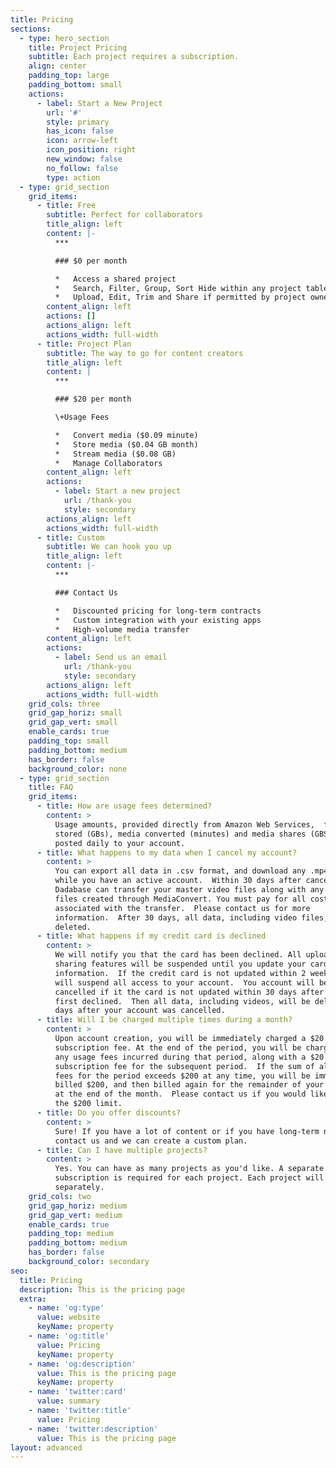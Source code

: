 ```yaml
---
title: Pricing
sections:
  - type: hero_section
    title: Project Pricing
    subtitle: Each project requires a subscription.
    align: center
    padding_top: large
    padding_bottom: small
    actions:
      - label: Start a New Project
        url: '#'
        style: primary
        has_icon: false
        icon: arrow-left
        icon_position: right
        new_window: false
        no_follow: false
        type: action
  - type: grid_section
    grid_items:
      - title: Free
        subtitle: Perfect for collaborators
        title_align: left
        content: |-
          ***

          ### $0 per month

          *   Access a shared project
          *   Search, Filter, Group, Sort Hide within any project table
          *   Upload, Edit, Trim and Share if permitted by project owner
        content_align: left
        actions: []
        actions_align: left
        actions_width: full-width
      - title: Project Plan
        subtitle: The way to go for content creators
        title_align: left
        content: |
          ***

          ### $20 per month

          \+Usage Fees

          *   Convert media ($0.09 minute)
          *   Store media ($0.04 GB month)
          *   Stream media ($0.08 GB)
          *   Manage Collaborators
        content_align: left
        actions:
          - label: Start a new project
            url: /thank-you
            style: secondary
        actions_align: left
        actions_width: full-width
      - title: Custom
        subtitle: We can hook you up
        title_align: left
        content: |-
          ***

          ### Contact Us

          *   Discounted pricing for long-term contracts
          *   Custom integration with your existing apps
          *   High-volume media transfer
        content_align: left
        actions:
          - label: Send us an email
            url: /thank-you
            style: secondary
        actions_align: left
        actions_width: full-width
    grid_cols: three
    grid_gap_horiz: small
    grid_gap_vert: small
    enable_cards: true
    padding_top: small
    padding_bottom: medium
    has_border: false
    background_color: none
  - type: grid_section
    title: FAQ
    grid_items:
      - title: How are usage fees determined?
        content: >
          Usage amounts, provided directly from Amazon Web Services,  for media
          stored (GBs), media converted (minutes) and media shares (GBS) are
          posted daily to your account.
      - title: What happens to my data when I cancel my account?
        content: >
          You can export all data in .csv format, and download any .mp4 file,
          while you have an active account.  Within 30 days after cancellation,
          Dadabase can transfer your master video files along with any .mp4
          files created through MediaConvert. You must pay for all costs
          associated with the transfer.  Please contact us for more
          information.  After 30 days, all data, including video files, will be
          deleted.
      - title: What happens if my credit card is declined
        content: >
          We will notify you that the card has been declined. All upload and
          sharing features will be suspended until you update your card
          information.  If the credit card is not updated within 2 weeks, we
          will suspend all access to your account.  You account will be
          cancelled if it the card is not updated within 30 days after it was
          first declined.  Then all data, including videos, will be deleted 30
          days after your account was cancelled.
      - title: Will I be charged multiple times during a month?
        content: >
          Upon account creation, you will be immediately charged a $20
          subscription fee. At the end of the period, you will be charged for
          any usage fees incurred during that period, along with a $20
          subscription fee for the subsequent period.  If the sum of all usage
          fees for the period exceeds $200 at any time, you will be immediately
          billed $200, and then billed again for the remainder of your invoice
          at the end of the month.  Please contact us if you would like to raise
          the $200 limit.
      - title: Do you offer discounts?
        content: >
          Sure! If you have a lot of content or if you have long-term needs,
          contact us and we can create a custom plan.
      - title: Can I have multiple projects?
        content: >
          Yes. You can have as many projects as you'd like. A separate monthly
          subscription is required for each project. Each project will be billed
          separately.
    grid_cols: two
    grid_gap_horiz: medium
    grid_gap_vert: medium
    enable_cards: true
    padding_top: medium
    padding_bottom: medium
    has_border: false
    background_color: secondary
seo:
  title: Pricing
  description: This is the pricing page
  extra:
    - name: 'og:type'
      value: website
      keyName: property
    - name: 'og:title'
      value: Pricing
      keyName: property
    - name: 'og:description'
      value: This is the pricing page
      keyName: property
    - name: 'twitter:card'
      value: summary
    - name: 'twitter:title'
      value: Pricing
    - name: 'twitter:description'
      value: This is the pricing page
layout: advanced
---
```

